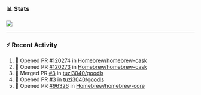### :bar_chart: Stats

<a href="#">
  <img align="center" src="https://github-readme-stats.vercel.app/api?username=tuzi3040&show_icons=true&theme=dark" />
</a>

---

### :zap: Recent Activity

<!--START_SECTION:activity-->
1. 💪 Opened PR [#120274](https://github.com/Homebrew/homebrew-cask/pull/120274) in [Homebrew/homebrew-cask](https://github.com/Homebrew/homebrew-cask)
2. 💪 Opened PR [#120273](https://github.com/Homebrew/homebrew-cask/pull/120273) in [Homebrew/homebrew-cask](https://github.com/Homebrew/homebrew-cask)
3. 🎉 Merged PR [#3](https://github.com/tuzi3040/goodls/pull/3) in [tuzi3040/goodls](https://github.com/tuzi3040/goodls)
4. 💪 Opened PR [#3](https://github.com/tuzi3040/goodls/pull/3) in [tuzi3040/goodls](https://github.com/tuzi3040/goodls)
5. 💪 Opened PR [#96326](https://github.com/Homebrew/homebrew-core/pull/96326) in [Homebrew/homebrew-core](https://github.com/Homebrew/homebrew-core)
<!--END_SECTION:activity-->
